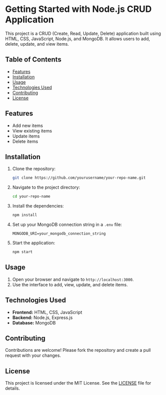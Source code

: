 # Getting Started with Node.js CRUD Application

This project is a CRUD (Create, Read, Update, Delete) application built using HTML, CSS, JavaScript, Node.js, and MongoDB. It allows users to add, delete, update, and view items.

## Table of Contents
- [Features](#features)
- [Installation](#installation)
- [Usage](#usage)
- [Technologies Used](#technologies-used)
- [Contributing](#contributing)
- [License](#license)

## Features
- Add new items
- View existing items
- Update items
- Delete items

## Installation
1. Clone the repository:
    ```bash
    git clone https://github.com/yourusername/your-repo-name.git
    ```
2. Navigate to the project directory:
    ```bash
    cd your-repo-name
    ```
3. Install the dependencies:
    ```bash
    npm install
    ```
4. Set up your MongoDB connection string in a `.env` file:
    ```env
    MONGODB_URI=your_mongodb_connection_string
    ```
5. Start the application:
    ```bash
    npm start
    ```

## Usage
1. Open your browser and navigate to `http://localhost:3000`.
2. Use the interface to add, view, update, and delete items.

## Technologies Used
- **Frontend:** HTML, CSS, JavaScript
- **Backend:** Node.js, Express.js
- **Database:** MongoDB

## Contributing
Contributions are welcome! Please fork the repository and create a pull request with your changes.

## License
This project is licensed under the MIT License. See the [LICENSE](LICENSE) file for details.